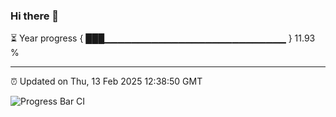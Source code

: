 ### Hi there 👋

⏳ Year progress { ███▁▁▁▁▁▁▁▁▁▁▁▁▁▁▁▁▁▁▁▁▁▁▁▁▁▁▁ } 11.93 %

---

⏰ Updated on Thu, 13 Feb 2025 12:38:50 GMT

![Progress Bar CI](https://github.com/liununu/liununu/workflows/Progress%20Bar%20CI/badge.svg)
